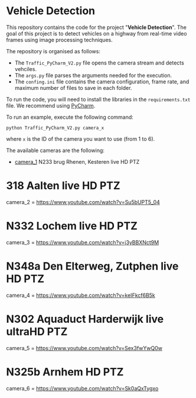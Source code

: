# Vehicle Detection

This repository contains the code for the project "**Vehicle Detection**". The goal of this project is to detect vehicles on a highway from real-time video frames using image processing techniques.

The repository is organised as follows:
- The `Traffic_PyCharm_V2.py` file opens the camera stream and detects vehciles.
- The `args.py` file parses the arguments needed for the execution.
- The `confing.ini` file contains the camera configuration, frame rate, and maximum number of files to save in each folder.

To run the code, you will need to install the libraries in the `requirements.txt` file. We recommend using [PyCharm](https://www.jetbrains.com/pycharm/promo/?source=google&medium=cpc&campaign=14123077402&term=pycharm&gclid=Cj0KCQjw6_CYBhDjARIsABnuSzqkMV4IXzjuVu-enSX0e70lwTUQBmgEFAoSE3uktD045-LG9A0s0acaAqEDEALw_wcB).

To run an example, execute the following command:

`python Traffic_PyCharm_V2.py camera_x`

where `x` is the ID of the camera you want to use (from 1 to 6).

The available cameras are the following:

- [camera_1](https://www.youtube.com/watch?v=69Q7I4YQVj0) N233 brug Rhenen, Kesteren live HD PTZ

# 318 Aalten live HD PTZ
camera_2 = https://www.youtube.com/watch?v=Su5bUPT5_04

# N332 Lochem live HD PTZ
camera_3 = https://www.youtube.com/watch?v=j3yBBXNct9M

# N348a Den Elterweg, Zutphen live HD PTZ
camera_4 = https://www.youtube.com/watch?v=keIFkcf6B5k

# N302 Aquaduct Harderwijk live ultraHD PTZ
camera_5 = https://www.youtube.com/watch?v=Sex3fwYwQ0w

# N325b Arnhem HD PTZ
camera_6 = https://www.youtube.com/watch?v=Sk0aQxTygxo
